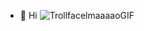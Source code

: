 - 👋 Hi ![TrollfacelmaaaaoGIF](https://user-images.githubusercontent.com/96754956/177419790-a90ba1a8-7372-4f76-b69b-41128abfb7ad.gif)


<!---
Coro-Codes/Coro-Codes is a ✨ special ✨ repository because its `README.md` (this file) appears on your GitHub profile.
You can click the Preview link to take a look at your changes.
--->
